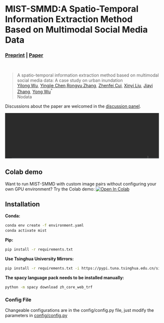 # MIST-SMMD:A Spatio-Temporal Information Extraction Method Based on Multimodal Social Media Data
### [Preprint](https://www.preprints.org/) | [Paper](https://www.mdpi.com/journal/ijgi)
<br/>

>A spatio-temporal information extraction method based on multimodal social media data: A case study on urban inundation  
>[Yilong Wu](https://github.com/uyoin),  [Yingjie Chen](https://github.com/FalleNSakura2002),[Rongyu Zhang](https://github.com/hz157), [Zhenfei Cui](http://www.cad.zju.edu.cn/home/bao/), [Xinyi Liu](http://www.cad.zju.edu.cn/home/xzhou/), [Jiayi Zhang](http://www.cad.zju.edu.cn/home/bao/), [Yong Wu](http://geo.fjnu.edu.cn/3e/21/c4964a81441/page.htm)<sup>*</sup>  
> Nodata  

Discussions about the paper are welcomed in the [discussion panel](https://github.com/discussions).

![Data](doc/images/20230320110202.gif)

## Colab demo
Want to run MIST-SMMD with custom image pairs without configuring your own GPU environment? Try the Colab demo:
[![Open In Colab](https://colab.research.google.com/assets/colab-badge.svg)](https://colab.research.google.com/drive/1YUyLpwX7LgOK9FaraktSvX4nd2851qe2?usp=sharing)

## Installation
**Conda:**
```bash
conda env create -f environment.yaml
conda activate mist
```
**Pip:**
``` bash
pip install -r requirements.txt
```
**Use Tsinghua University Mirrors:**
``` bash
pip install -r requirements.txt -i https://pypi.tuna.tsinghua.edu.cn/simple
```
**The spacy language pack needs to be installed manually:**
``` bash
python -m spacy download zh_core_web_trf
```

### Config File
Changeable configurations are in the config/config.py file, just modify the parameters in [config/config.py](src/config/config.py)
